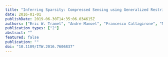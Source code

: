 ```yaml
---
title: "Inferring Sparsity: Compressed Sensing using Generalized Restricted Boltzmann Machines"
date: 2016-01-01
publishDate: 2019-06-30T14:35:06.034615Z
authors: ["Eric W. Tramel", "Andre Manoel", "Francesco Caltagirone", "Marylou Gabrié", "Florent Krzakala"]
publication_types: ["2"]
abstract: ""
featured: false
publication: ""
doi: "10.1109/ITW.2016.7606837"
---
```


